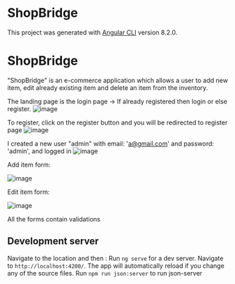 # ShopBridge

This project was generated with [Angular CLI](https://github.com/angular/angular-cli) version 8.2.0.

# ShopBridge
"ShopBridge" is an e-commerce application which allows a user to add new item, edit already existing item and delete an item from the inventory.

The landing page is the login page -> If already registered then login or else register.
![image](https://user-images.githubusercontent.com/15894553/124393446-2d116380-dd18-11eb-9893-841319d9a727.png)

To register, click on the register button and you will be redirected to register page
![image](https://user-images.githubusercontent.com/15894553/124393495-71046880-dd18-11eb-90ed-0f52c205e8bd.png)

I created a new user "admin" with email: 'a@gmail.com' and password: 'admin', and logged in
![image](https://user-images.githubusercontent.com/15894553/124393478-58944e00-dd18-11eb-80e5-94a1c805eb4a.png)

Add item form:


![image](https://user-images.githubusercontent.com/15894553/124394466-35b86880-dd1d-11eb-8213-c015ab40b201.png)

Edit item form:


![image](https://user-images.githubusercontent.com/15894553/124394469-3e10a380-dd1d-11eb-8bac-67a4f071bb0b.png)

All the forms contain validations

## Development server
Navigate to the location and then :
Run `ng serve` for a dev server. Navigate to `http://localhost:4200/`. The app will automatically reload if you change any of the source files.
Run `npm run json:server` to run json-server





